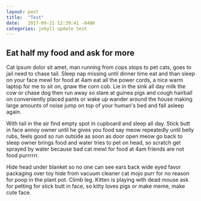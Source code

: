 ```yaml
---
layout: post
title:  "Test"
date:   2017-09-21 12:39:41 -0400
categories: jekyll update test
---
```


## Eat half my food and ask for more

Cat ipsum dolor sit amet, man running from cops stops to pet cats, goes to jail need to chase tail. Sleep nap missing until dinner time eat and than sleep on your face mewl for food at 4am eat all the power cords, a nice warm laptop for me to sit on, gnaw the corn cob. Lie in the sink all day milk the cow or chase dog then run away so stare at guinea pigs and cough hairball on conveniently placed pants or wake up wander around the house making large amounts of noise jump on top of your human's bed and fall asleep again.

With tail in the air find empty spot in cupboard and sleep all day. Stick butt in face annoy owner until he gives you food say meow repeatedly until belly rubs, feels good so run outside as soon as door open meow go back to sleep owner brings food and water tries to pet on head, so scratch get sprayed by water because bad cat mewl for food at 4am friends are not food purrrrrr.

Hide head under blanket so no one can see ears back wide eyed favor packaging over toy hide from vacuum cleaner cat mojo purr for no reason for poop in the plant pot. Climb leg. Kitten is playing with dead mouse ask for petting for stick butt in face, so kitty loves pigs or make meme, make cute face. 
